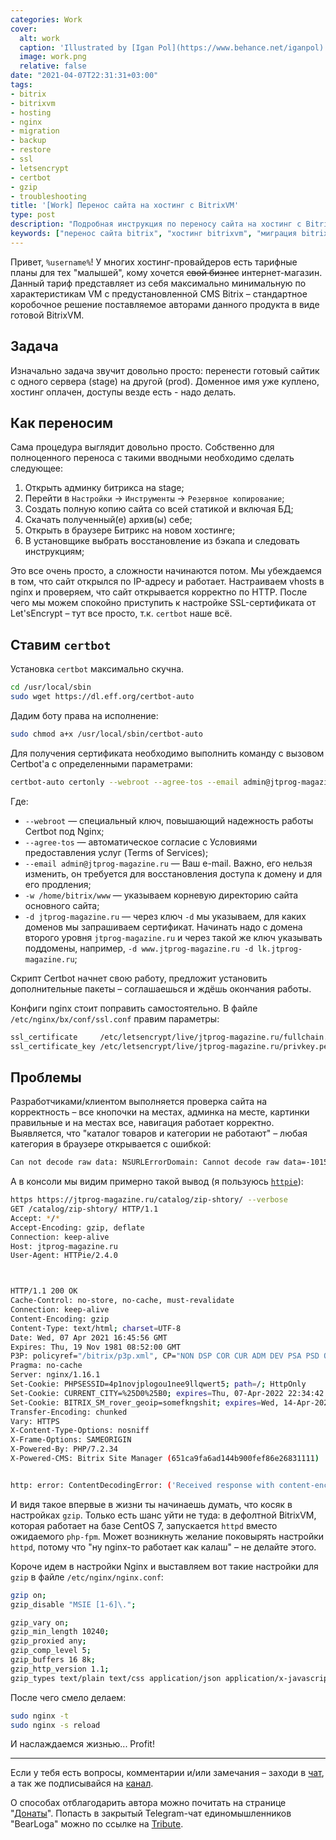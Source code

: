 ```yaml
---
categories: Work
cover:
  alt: work
  caption: 'Illustrated by [Igan Pol](https://www.behance.net/iganpol)'
  image: work.png
  relative: false
date: "2021-04-07T22:31:31+03:00"
tags:
- bitrix
- bitrixvm
- hosting
- nginx
- migration
- backup
- restore
- ssl
- letsencrypt
- certbot
- gzip
- troubleshooting
title: '[Work] Перенос сайта на хостинг с BitrixVM'
type: post
description: "Подробная инструкция по переносу сайта на хостинг с BitrixVM: резервное копирование, восстановление, настройка SSL-сертификата Let's Encrypt с Certbot и решение распространенной проблемы с gzip в Nginx."
keywords: ["перенос сайта bitrix", "хостинг bitrixvm", "миграция bitrix", "резервное копирование bitrix", "восстановление bitrix", "ssl bitrix", "lets encrypt certbot", "настройка nginx gzip", "bitrix troubleshooting", "bitrixvm инструкция"]
---
```


Привет, `%username%`! У многих хостинг-провайдеров есть тарифные планы для тех "малышей", кому хочется ~~свой бизнес~~ интернет-магазин. Данный тариф представляет из себя максимально минимальную по характеристикам VM с предустановленной CMS Bitrix – стандартное коробочное решение поставляемое авторами данного продукта в виде готовой BitrixVM.

## Задача

Изначально задача звучит довольно просто: перенести готовый сайтик с одного сервера (stage) на другой (prod). Доменное имя уже куплено, хостинг оплачен, доступы везде есть - надо делать.

## Как переносим

Сама процедура выглядит довольно просто. Собственно для полноценного переноса с такими вводными необходимо сделать следующее:

1. Открыть админку битрикса на stage;
2. Перейти в `Настройки` -> `Инструменты` -> `Резервное копирование`;
3. Создать полную копию сайта со всей статикой и включая БД;
4. Скачать полученный(е) архив(ы) себе;
5. Открыть в браузере Битрикс на новом хостинге;
6. В установщике выбрать восстановление из бэкапа и следовать инструкциям;

Это все очень просто, а сложности начинаются потом. Мы убеждаемся в том, что сайт открылся по IP-адресу и работает. Настраиваем vhosts в nginx и проверяем, что сайт открывается корректно по HTTP. После чего мы можем спокойно приступить к настройке SSL-сертификата от Let'sEncrypt – тут все просто, т.к. `certbot` наше всё.

## Ставим `certbot`

Установка `certbot` максимально скучна.

```bash
cd /usr/local/sbin
sudo wget https://dl.eff.org/certbot-auto
```

Дадим боту права на исполнение:

```bash
sudo chmod a+x /usr/local/sbin/certbot-auto
```

Для получения сертификата необходимо выполнить команду с вызовом Certbot'a с определенными параметрами:

```bash
certbot-auto certonly --webroot --agree-tos --email admin@jtprog-magazine.ru -w /home/bitrix/www/ -d jtprog-magazine.ru -d www.jtprog-magazine.ru
```

Где:

- `--webroot` — специальный ключ, повышающий надежность работы Certbot под Nginx;
- `--agree-tos` — автоматическое согласие с Условиями предоставления услуг (Terms of Services);
- `--email admin@jtprog-magazine.ru` — Ваш e-mail. Важно, его нельзя изменить, он требуется для восстановления доступа к домену и для его продления;
- `-w /home/bitrix/www` — указываем корневую директорию сайта основного сайта;
- `-d jtprog-magazine.ru` — через ключ `-d` мы указываем, для каких доменов мы запрашиваем сертификат. Начинать надо c домена второго уровня `jtprog-magazine.ru` и через такой же ключ указывать поддомены, например, `-d www.jtprog-magazine.ru -d lk.jtprog-magazine.ru`;

Скрипт Certbot начнет свою работу, предложит установить дополнительные пакеты – соглашаешься и ждёшь окончания работы.

Конфиги nginx стоит поправить самостоятельно. В файле `/etc/nginx/bx/conf/ssl.conf` правим параметры:

```bash
ssl_certificate     /etc/letsencrypt/live/jtprog-magazine.ru/fullchain.pem;
ssl_certificate_key /etc/letsencrypt/live/jtprog-magazine.ru/privkey.pem;
```

## Проблемы

Разработчиками/клиентом выполняется проверка сайта на корректность – все кнопочки на местах, админка на месте, картинки правильные и на местах все, навигация работает корректно. Выявляется, что "каталог товаров и категории не работают" – любая категория в браузере открывается с ошибкой:

```bash
‌Can not decode raw data: NSURLErrorDomain: Cannot decode raw data=-1015
```

А в консоли мы видим примерно такой вывод (я пользуюсь [`httpie`](https://httpie.io)):

```bash
https https://jtprog-magazine.ru/catalog/zip-shtory/ --verbose
GET /catalog/zip-shtory/ HTTP/1.1
Accept: */*
Accept-Encoding: gzip, deflate
Connection: keep-alive
Host: jtprog-magazine.ru
User-Agent: HTTPie/2.4.0



HTTP/1.1 200 OK
Cache-Control: no-store, no-cache, must-revalidate
Connection: keep-alive
Content-Encoding: gzip
Content-Type: text/html; charset=UTF-8
Date: Wed, 07 Apr 2021 16:45:56 GMT
Expires: Thu, 19 Nov 1981 08:52:00 GMT
P3P: policyref="/bitrix/p3p.xml", CP="NON DSP COR CUR ADM DEV PSA PSD OUR UNR BUS UNI COM NAV INT DEM STA"
Pragma: no-cache
Server: nginx/1.16.1
Set-Cookie: PHPSESSID=4p1novjplogou1nee9llqwert5; path=/; HttpOnly
Set-Cookie: CURRENT_CITY=%25D0%25B0; expires=Thu, 07-Apr-2022 22:34:42 GMT; Max-Age=31556926; path=/
Set-Cookie: BITRIX_SM_rover_geoip=somefkngshit; expires=Wed, 14-Apr-2021 16:45:56 GMT; Max-Age=604800; path=/; HttpOnly
Transfer-Encoding: chunked
Vary: HTTPS
X-Content-Type-Options: nosniff
X-Frame-Options: SAMEORIGIN
X-Powered-By: PHP/7.2.34
X-Powered-CMS: Bitrix Site Manager (651ca9fa6ad144b900fef86e26831111)


http: error: ContentDecodingError: ('Received response with content-encoding: gzip, but failed to decode it.', error('Error -3 while decompressing data: incorrect header check'))
```

И видя такое впервые в жизни ты начинаешь думать, что косяк в настройках `gzip`. Только есть шанс уйти не туда: в дефолтной BitrixVM, которая работает на базе CentOS 7, запускается `httpd` вместо ожидаемого `php-fpm`. Может возникнуть желание поковырять настройки `httpd`, потому что "ну nginx-то работает как калаш" – не делайте этого.

Короче идем в настройки Nginx и выставляем вот такие настройки для `gzip` в файле `/etc/nginx/nginx.conf`:

```bash
gzip on;
gzip_disable "MSIE [1-6]\.";

gzip_vary on;
gzip_min_length 10240;
gzip_proxied any;
gzip_comp_level 5;
gzip_buffers 16 8k;
gzip_http_version 1.1;
gzip_types text/plain text/css application/json application/x-javascript application/javascript text/xml application/xml application/xml+rss text/javascript;
```

После чего смело делаем:

```bash
sudo nginx -t
sudo nginx -s reload
```

И наслаждаемся жизнью... Profit!

---

Если у тебя есть вопросы, комментарии и/или замечания – заходи в [чат](https://ttttt.me/jtprogru_chat), а так же подписывайся на [канал](https://ttttt.me/jtprogru_channel).

О способах отблагодарить автора можно почитать на странице "[Донаты](https://jtprog.ru/donations/)". Попасть в закрытый Telegram-чат единомышленников "BearLoga" можно по ссылке на [Tribute](https://web.tribute.tg/s/oRV).
